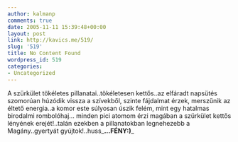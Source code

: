 ```yaml
---
author: kalmanp
comments: true
date: 2005-11-11 15:39:48+00:00
layout: post
link: http://kavics.me/519/
slug: '519'
title: No Content Found
wordpress_id: 519
categories:
- Uncategorized
---
```


A szürkület tökéletes pillanatai..tökéletesen kettős..az elfáradt napsütés szomorúan húzódik vissza a szívekből, szinte fájdalmat érzek, merszűnik az éltető energia..a komor este súlyosan úszik felém, mint egy hatalmas birodalmi rombolóhaj... minden pici atomom érzi magában a szürkület kettős lényének erejét!..talán ezekben a pillanatokban legnehezebb a Magány..gyertyát gyújtok!..huss_**...FÉNY:)**_
